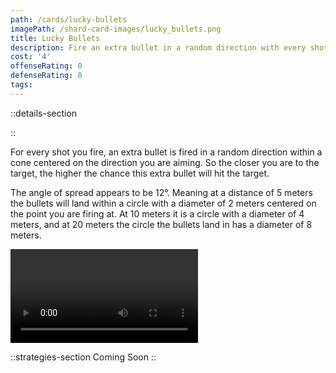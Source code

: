 ```yaml
---
path: /cards/lucky-bullets
imagePath: /shard-card-images/lucky_bullets.png
title: Lucky Bullets
description: Fire an extra bullet in a random direction with every shot.
cost: '4'
offenseRating: 0
defenseRating: 0
tags:
---
```

::details-section

::
<p>For every shot you fire, an extra bullet is fired in a random direction within a cone centered on the direction you are aiming. So the closer you are to the target, the higher the chance this extra bullet will hit the target.</p>
<p class="mt-4">The angle of spread appears to be 12°. Meaning at a distance of 5 meters the bullets will land within a circle with a diameter of 2 meters centered on the point you are firing at. At 10 meters it is a circle with a diameter of 4 meters, and at 20 meters the circle the bullets land in has a diameter of 8 meters.</p>
<div class="w-[50rem] max-w-full mt-4"><video src="\shard-card-pages-content\lucky-bullets\demonstration.mov" controls class="max-w-full" /></div>

::strategies-section
Coming Soon
::

